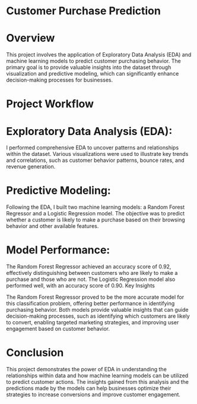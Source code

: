 # Customer Purchase Prediction 

# Overview

This project involves the application of Exploratory Data Analysis (EDA) and machine learning models to predict customer purchasing behavior. The primary goal is to provide valuable insights into the dataset through visualization and predictive modeling, which can significantly enhance decision-making processes for businesses.

# Project Workflow

# Exploratory Data Analysis (EDA):
I performed comprehensive EDA to uncover patterns and relationships within the dataset.
Various visualizations were used to illustrate key trends and correlations, such as customer behavior patterns, bounce rates, and revenue generation.

# Predictive Modeling:

Following the EDA, I built two machine learning models: a Random Forest Regressor and a Logistic Regression model.
The objective was to predict whether a customer is likely to make a purchase based on their browsing behavior and other available features.
# Model Performance:

The Random Forest Regressor achieved an accuracy score of 0.92, effectively distinguishing between customers who are likely to make a purchase and those who are not.
The Logistic Regression model also performed well, with an accuracy score of 0.90.
Key Insights

The Random Forest Regressor proved to be the more accurate model for this classification problem, offering better performance in identifying purchasing behavior.
Both models provide valuable insights that can guide decision-making processes, such as identifying which customers are likely to convert, enabling targeted marketing strategies, and improving user engagement based on customer behavior.
# Conclusion

This project demonstrates the power of EDA in understanding the relationships within data and how machine learning models can be utilized to predict customer actions. The insights gained from this analysis and the predictions made by the models can help businesses optimize their strategies to increase conversions and improve customer engagement.
